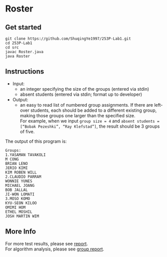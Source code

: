 # Roster

## Get started  
`git clone https://github.com/ShuqingYe1997/253P-Lab1.git`  
`cd 253P-Lab1`  
`cd src`  
`javac Roster.java`  
`java Roster`  
 
## Instructions  
- Input:  
	- an integer specifying the size of the groups (entered via stdin)  
	- absent students (entered via stdin; format up to developer)  
- Output:  
	- an easy to read list of numbered group assignments. If there are left-over students, each should be added to a different existing group, making those groups one larger than the specified size.  
For example,  when we input `group size = 4` and `absent students = [“Bobak Pezeshki”, “Ray Klefstad”]`, the result should be 3 groups of five.  

The output of this program is:  
```
Groups:  
1.YASAMAN TAVAKOLI  
M CONG  
BRIAN LENO  
JERIO KIMI 
KIM ROBEN WILL 
2.CLAUDIO PARRAM  
WONNIE YUNES  
MICHAEL JOANG  
BOB JALLAL  
JI-WON LOMATI  
3.MOSO KOMO  
KYU-SEON KILOO  
OMIMI HOM  
ETHEL MOSHIL  
JOSH MARTIN WIM  
```

## More Info  
For more test results, please see [report](https://github.com/ShuqingYe1997/253P-Lab1/blob/master/report.pdf).  
For algorithm analysis, please see [group report](https://github.com/ShuqingYe1997/253P-Lab1/blob/master/repo/Lab_report_group.docx).  
